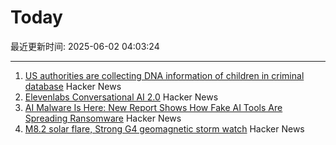 # Today

最近更新时间: 2025-06-02 04:03:24

--- 
1. [US authorities are collecting DNA information of children in criminal database](https://www.theguardian.com/us-news/2025/may/31/cbp-dna-collection-children-immigrants) Hacker News
2. [Elevenlabs Conversational AI 2.0](https://elevenlabs.io/blog/conversational-ai-2-0) Hacker News
3. [AI Malware Is Here: New Report Shows How Fake AI Tools Are Spreading Ransomware](https://blog.talosintelligence.com/fake-ai-tool-installers/) Hacker News
4. [M8.2 solar flare, Strong G4 geomagnetic storm watch](https://www.spaceweatherlive.com/en/news/view/581/20250531-m8-2-solar-flare-strong-g4-geomagnetic-storm-watch.html) Hacker News
